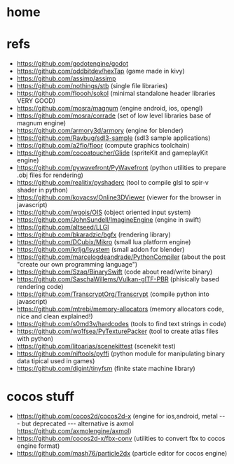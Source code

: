 # home

# refs
- https://github.com/godotengine/godot
- https://github.com/oddbitdev/hexTap (game made in kivy)
- https://github.com/assimp/assimp
- https://github.com/nothings/stb (single file libraries)
- https://github.com/floooh/sokol (minimal standalone header libraries VERY GOOD)
- https://github.com/mosra/magnum (engine android, ios, opengl)
- https://github.com/mosra/corrade (set of low level libraries base of magnum engine)
- https://github.com/armory3d/armory (engine for blender)
- https://github.com/Ravbug/sdl3-sample (sdl3 sample applications)
- https://github.com/a2flo/floor (compute graphics toolchain)
- https://github.com/cocoatoucher/Glide (spriteKit and gameplayKit engine)
- https://github.com/pywavefront/PyWavefront (python utilities to prepare .obj files for rendering)
- https://github.com/realitix/pyshaderc (tool to compile glsl to spir-v shader in python)
- https://github.com/kovacsv/Online3DViewer (viewer for the browser in javascript)
- https://github.com/wgois/OIS (object oriented input system)
- https://github.com/JohnSundell/ImagineEngine (engine in swift)
- https://github.com/altseed/LLGI
- https://github.com/bkaradzic/bgfx (rendering library)
- https://github.com/DCubix/Mikro (small lua platform engine)
- https://github.com/krljg/lsystem (small addon for blender)
- https://github.com/marcelogdeandrade/PythonCompiler (about the post "create our own programming language")
- https://github.com/Szaq/BinarySwift (code about read/write binary)
- https://github.com/SaschaWillems/Vulkan-glTF-PBR (phisically based rendering code)
- https://github.com/TranscryptOrg/Transcrypt (compile python into javascript)
- https://github.com/mtrebi/memory-allocators (memory allocators code, nice and clean explained!)
- https://github.com/s0md3v/hardcodes (tools to find text strings in code)
- https://github.com/wo1fsea/PyTexturePacker (tool to create atlas files with python)
- https://github.com/litoarias/scenekittest (scenekit test)
- https://github.com/niftools/pyffi (python module for manipulating binary data tipical used in games)
- https://github.com/digint/tinyfsm (finite state machine library)

# cocos stuff
- https://github.com/cocos2d/cocos2d-x (engine for ios,android, metal --- but deprecated --- alternative is axmol https://github.com/axmolengine/axmol)
- https://github.com/cocos2d-x/fbx-conv (utilities to convert fbx to cocos engine format)
- https://github.com/mash76/particle2dx (particle editor for cocos engine)
